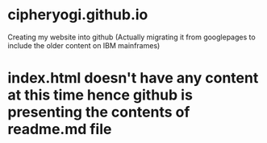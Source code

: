 # cipheryogi.github.io
Creating my website into github (Actually migrating it from googlepages to include the older content on IBM mainframes)

# index.html doesn't have any content at this time hence github is presenting the contents of readme.md file 
